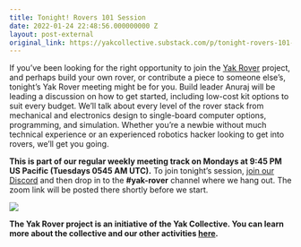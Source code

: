 ```yaml
---
title: Tonight! Rovers 101 Session
date: 2022-01-24 22:48:56.000000000 Z
layout: post-external
original_link: https://yakcollective.substack.com/p/tonight-rovers-101-session
---
```


If you’ve been looking for the right opportunity to join the [Yak Rover](https://www.yakcollective.org/projects/yak-rover/) project, and perhaps build your own rover, or contribute a piece to someone else’s, tonight’s Yak Rover meeting might be for you. Build leader Anuraj will be leading a discussion on how to get started, including low-cost kit options to suit every budget. We’ll talk about every level of the rover stack from mechanical and electronics design to single-board computer options, programming, and simulation. Whether you’re a newbie without much technical experience or an experienced robotics hacker looking to get into rovers, we’ll get you going.

**This is part of our regular weekly meeting track on Mondays at 9:45 PM US Pacific (Tuesdays 0545 AM UTC).** To join tonight’s session, [join our Discord](https://www.yakcollective.org/join/) and then drop in to the **#yak-rover** channel where we hang out. The zoom link will be posted there shortly before we start.

[![](https://substackcdn.com/image/fetch/w_1456,c_limit,f_auto,q_auto:good,fl_progressive:steep/https%3A%2F%2Fbucketeer-e05bbc84-baa3-437e-9518-adb32be77984.s3.amazonaws.com%2Fpublic%2Fimages%2F5cf2295a-9dd4-4f63-b6f3-f080ec708660_2719x1208.jpeg)](https://substackcdn.com/image/fetch/f_auto,q_auto:good,fl_progressive:steep/https%3A%2F%2Fbucketeer-e05bbc84-baa3-437e-9518-adb32be77984.s3.amazonaws.com%2Fpublic%2Fimages%2F5cf2295a-9dd4-4f63-b6f3-f080ec708660_2719x1208.jpeg)

**The Yak Rover project is an initiative of the Yak Collective. You can learn more about the collective and our other activities [here](https://www.yakcollective.org/about/).**

